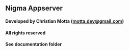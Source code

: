 ## Nigma Appserver
#### Developed by Christian Motta (motta.dev@gmail.com)
#### All rights reserved
#### See documentation folder